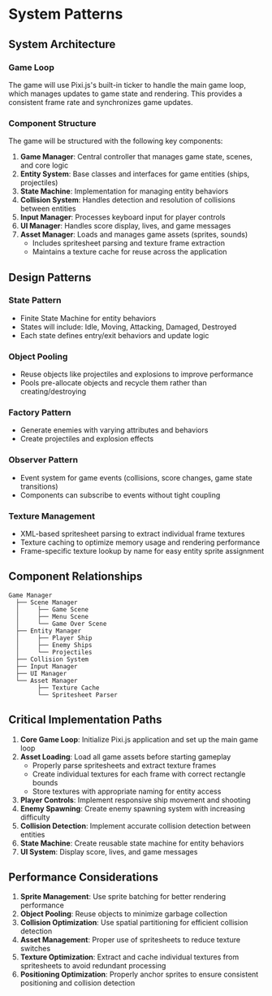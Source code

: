 # System Patterns

## System Architecture

### Game Loop
The game will use Pixi.js's built-in ticker to handle the main game loop, which manages updates to game state and rendering. This provides a consistent frame rate and synchronizes game updates.

### Component Structure
The game will be structured with the following key components:

1. **Game Manager**: Central controller that manages game state, scenes, and core logic
2. **Entity System**: Base classes and interfaces for game entities (ships, projectiles)
3. **State Machine**: Implementation for managing entity behaviors
4. **Collision System**: Handles detection and resolution of collisions between entities
5. **Input Manager**: Processes keyboard input for player controls
6. **UI Manager**: Handles score display, lives, and game messages
7. **Asset Manager**: Loads and manages game assets (sprites, sounds)
   - Includes spritesheet parsing and texture frame extraction
   - Maintains a texture cache for reuse across the application

## Design Patterns

### State Pattern
- Finite State Machine for entity behaviors
- States will include: Idle, Moving, Attacking, Damaged, Destroyed
- Each state defines entry/exit behaviors and update logic

### Object Pooling
- Reuse objects like projectiles and explosions to improve performance
- Pools pre-allocate objects and recycle them rather than creating/destroying

### Factory Pattern
- Generate enemies with varying attributes and behaviors
- Create projectiles and explosion effects

### Observer Pattern
- Event system for game events (collisions, score changes, game state transitions)
- Components can subscribe to events without tight coupling

### Texture Management
- XML-based spritesheet parsing to extract individual frame textures
- Texture caching to optimize memory usage and rendering performance
- Frame-specific texture lookup by name for easy entity sprite assignment

## Component Relationships

```
Game Manager
  ├── Scene Manager
  │     ├── Game Scene
  │     ├── Menu Scene
  │     └── Game Over Scene
  ├── Entity Manager
  │     ├── Player Ship
  │     ├── Enemy Ships
  │     └── Projectiles
  ├── Collision System
  ├── Input Manager
  ├── UI Manager
  └── Asset Manager
        ├── Texture Cache
        └── Spritesheet Parser
```

## Critical Implementation Paths

1. **Core Game Loop**: Initialize Pixi.js application and set up the main game loop
2. **Asset Loading**: Load all game assets before starting gameplay
   - Properly parse spritesheets and extract texture frames
   - Create individual textures for each frame with correct rectangle bounds
   - Store textures with appropriate naming for entity access
3. **Player Controls**: Implement responsive ship movement and shooting
4. **Enemy Spawning**: Create enemy spawning system with increasing difficulty
5. **Collision Detection**: Implement accurate collision detection between entities
6. **State Machine**: Create reusable state machine for entity behaviors
7. **UI System**: Display score, lives, and game messages

## Performance Considerations

1. **Sprite Management**: Use sprite batching for better rendering performance
2. **Object Pooling**: Reuse objects to minimize garbage collection
3. **Collision Optimization**: Use spatial partitioning for efficient collision detection
4. **Asset Management**: Proper use of spritesheets to reduce texture switches
5. **Texture Optimization**: Extract and cache individual textures from spritesheets to avoid redundant processing
6. **Positioning Optimization**: Properly anchor sprites to ensure consistent positioning and collision detection 